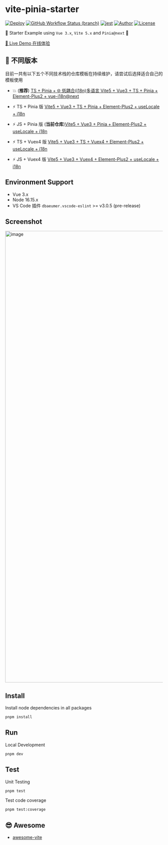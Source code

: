 # vite-pinia-starter

[![Deploy](https://github.com/pdsuwwz/vite-pinia-starter/workflows/gh-pages/badge.svg)](https://github.com/pdsuwwz/vite-pinia-starter/actions/workflows/deploy.yml)
[![GitHub Workflow Status (branch)](https://img.shields.io/github/actions/workflow/status/pdsuwwz/vite-pinia-starter/deploy.yml?branch=main)](https://github.com/pdsuwwz/vite-pinia-starter/deployments/activity_log?environment=github-pages)
[![jest](https://jestjs.io/img/jest-badge.svg)](https://github.com/facebook/jest)
[![Author](https://img.shields.io/badge/Author-Wisdom-9cf)](https://github.com/pdsuwwz)
[![License](https://img.shields.io/github/license/pdsuwwz/vite-pinia-starter?color=blue)](https://github.com/pdsuwwz/vite-pinia-starter/blob/main/LICENSE)

🐝  Starter Example using `Vue 3.x`, `Vite 5.x` and `Pinia@next` 🍍

[🚀 Live Demo 在线体验](https://pdsuwwz.github.io/vite-pinia-starter)

## 🌱 不同版本
目前一共有以下五个不同技术栈的仓库模板在持续维护，请尝试后选择适合自己的模板使用

- 💥 (**推荐**) [TS + Pinia + 🌐 低耦合(i18n)多语言 Vite5 + Vue3 + TS + Pinia + Element-Plus2 + vue-i18n@next](https://github.com/pdsuwwz/vue-boilerplate-i18n)

- ⚡️ TS + Pinia 版 [Vite5 + Vue3 + TS + Pinia + Element-Plus2 + useLocale + i18n](https://github.com/pdsuwwz/pinia-starter-ts)
- ⚡️ JS + Pinia 版 (**当前仓库**)[Vite5 + Vue3 + Pinia + Element-Plus2 + useLocale + i18n](https://github.com/pdsuwwz/vite-pinia-starter)

- ⚡️ TS + Vuex4 版 [Vite5 + Vue3 + TS + Vuex4 + Element-Plus2 + useLocale + i18n](https://github.com/pdsuwwz/vite-ts-starter)
- ⚡️ JS + Vuex4 版 [Vite5 + Vue3 + Vuex4 + Element-Plus2 + useLocale + i18n](https://github.com/pdsuwwz/vite-starter)


## Environment Support

* Vue 3.x
* Node 16.15.x
* VS Code 插件 `dbaeumer.vscode-eslint` >= v3.0.5 (pre-release)


## Screenshot

<img width="1440" alt="image" src="https://user-images.githubusercontent.com/19891724/154830184-7902ddfa-0438-4751-b5a3-9d128082ed67.png">

## Install

Install node dependencies in all packages

```bash
pnpm install
```

## Run

Local Development

```bash
pnpm dev
```

## Test

Unit Testing

```bash
pnpm test
```

Test code coverage

```bash
pnpm test:coverage
```

## 😎 Awesome

* [awesome-vite](https://github.com/pdsuwwz/awesome-vite)

